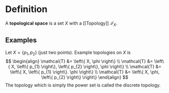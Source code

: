# Definition

A **topological space** is a set $X$ with a [[Topology]] $\mathcal{T}_{X}$.

## Examples

Let $X = \{p_{1}, p_{2}\}$ (just two points). Example topologies on $X$ is 
$$
\begin{align}
\mathcal{T} &= \left\{ X, \phi \right\} \\
\mathcal{T} &= \left\{ X, \left\{ p_{1} \right\}, \left\{ p_{2} \right\}, \phi   \right\}  \\
\mathcal{T} &= \left\{ X, \left\{ p_{1} \right\}. \phi  \right\} \\
\mathcal{T} &= \left\{ X, \phi, \left\{ p_{2} \right\}  \right\}  
\end{align}
$$
The topology which is simply the power set is called the discrete topology.
 


